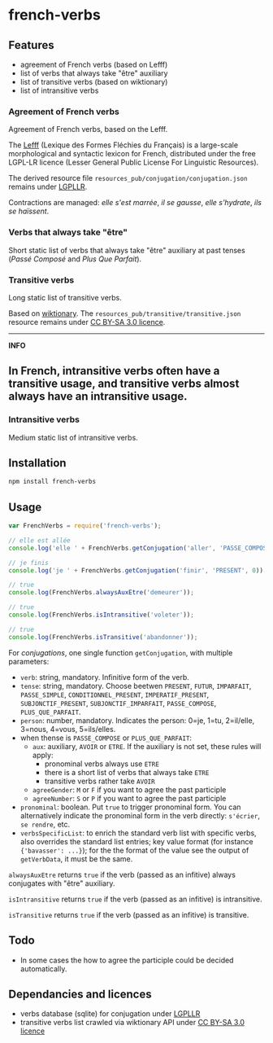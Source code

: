 # french-verbs

## Features

* agreement of French verbs (based on Lefff)
* list of verbs that always take "être" auxiliary
* list of transitive verbs (based on wiktionary)
* list of intransitive verbs


### Agreement of French verbs

Agreement of French verbs, based on the Lefff.

The [Lefff](http://pauillac.inria.fr/~sagot/index.html#lefff) (Lexique des Formes Fléchies du Français) is a large-scale morphological and syntactic lexicon for French, distributed under the free LGPL-LR licence (Lesser General Public License For Linguistic Resources).

The derived resource file `resources_pub/conjugation/conjugation.json` remains under [LGPLLR](http://www.labri.fr/perso/clement/lefff/licence-LGPLLR.html).

Contractions are managed: _elle s'est marrée_, _il se gausse_, _elle s'hydrate_, _ils se haïssent_.

### Verbs that always take "être"

Short static list of verbs that always take "être" auxiliary at past tenses (_Passé Composé_ and _Plus Que Parfait_).

### Transitive verbs

Long static list of transitive verbs.

Based on [wiktionary](https://fr.wiktionary.org/wiki/Cat%C3%A9gorie:Verbes_transitifs_en_fran%C3%A7ais).
The `resources_pub/transitive/transitive.json` resource remains under [CC BY-SA 3.0 licence](https://creativecommons.org/licenses/by-sa/3.0/deed.fr).

---
**INFO**

In French, intransitive verbs often have a transitive usage, and transitive verbs almost always have an intransitive usage.
---


### Intransitive verbs

Medium static list of intransitive verbs.


## Installation 
```sh
npm install french-verbs
```

## Usage

```javascript
var FrenchVerbs = require('french-verbs');

// elle est allée
console.log('elle ' + FrenchVerbs.getConjugation('aller', 'PASSE_COMPOSE', 2, 'ETRE', 'F'));

// je finis
console.log('je ' + FrenchVerbs.getConjugation('finir', 'PRESENT', 0));

// true
console.log(FrenchVerbs.alwaysAuxEtre('demeurer'));

// true
console.log(FrenchVerbs.isIntransitive('voleter'));

// true
console.log(FrenchVerbs.isTransitive('abandonner'));
```

For *conjugations*, one single function `getConjugation`, with multiple parameters:

* `verb`: string, mandatory. Infinitive form of the verb.
* `tense`: string, mandatory. Choose beetwen `PRESENT`, `FUTUR`, `IMPARFAIT`, `PASSE_SIMPLE`, `CONDITIONNEL_PRESENT`, `IMPERATIF_PRESENT`, `SUBJONCTIF_PRESENT`, `SUBJONCTIF_IMPARFAIT`, `PASSE_COMPOSE`, `PLUS_QUE_PARFAIT`.
* `person`: number, mandatory. Indicates the person: 0=je, 1=tu, 2=il/elle, 3=nous, 4=vous, 5=ils/elles.
* when thense is `PASSE_COMPOSE` or `PLUS_QUE_PARFAIT`:
  * `aux`: auxiliary, `AVOIR` or `ETRE`. If the auxiliary is not set, these rules will apply:
    * pronominal verbs always use `ETRE`
    * there is a short list of verbs that always take `ETRE`
    * transitive verbs rather take `AVOIR`
  * `agreeGender`: `M` or `F` if you want to agree the past participle
  * `agreeNumber`: `S` or `P` if you want to agree the past participle
* `pronominal`: boolean. Put `true` to trigger pronominal form. You can alternatively indicate the pronominal form in the verb directly: `s'écrier`, `se rendre`, etc.
* `verbsSpecificList`: to enrich the standard verb list with specific verbs, also overrides the standard list entries; key value format (for instance `{'bavasser': ...}`); for the the format of the value see the output of `getVerbData`, it must be the same.


`alwaysAuxEtre` returns `true` if the verb (passed as an infitive) always conjugates with "être" auxiliary.

`isIntransitive` returns `true` if the verb (passed as an infitive) is intransitive.

`isTransitive` returns `true` if the verb (passed as an infitive) is transitive.


## Todo

* In some cases the how to agree the participle could be decided automatically.


## Dependancies and licences

* verbs database (sqlite) for conjugation under [LGPLLR](http://www.labri.fr/perso/clement/lefff/licence-LGPLLR.html)
* transitive verbs list crawled via wiktionary API under [CC BY-SA 3.0 licence](https://creativecommons.org/licenses/by-sa/3.0/deed.fr)

